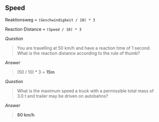 ## Speed

Reaktionsweg = `(Geschwindigkeit / 10) * 3`

Reaction Distance = `(Speed / 10) * 3`

*Question*
> You are travelling at 50 km/h and have a reaction time of 1 second. What is the reaction distance according to the rule of thumb?

*Answer*
> (50 / 10) * 3 = **15m**

*Question*
> What is the maximum speed a truck with a permissible total mass of 3.0 t and trailer may be driven on autobahns?

*Answer*
> **80 km/h**